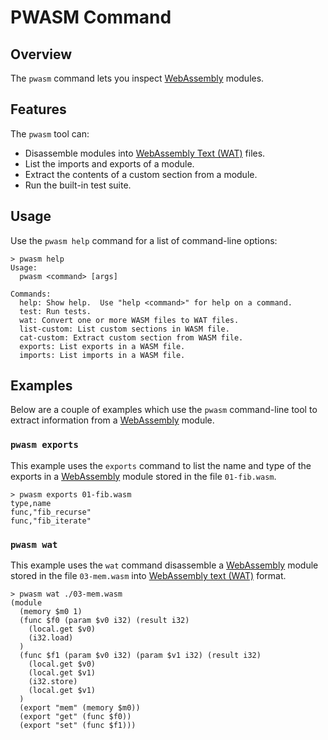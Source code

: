 # PWASM Command

## Overview

The `pwasm` command lets you inspect [WebAssembly][] modules.

## Features

The `pwasm` tool can:

* Disassemble modules into [WebAssembly Text (WAT)][wat] files.
* List the imports and exports of a module.
* Extract the contents of a custom section from a module.
* Run the built-in test suite.

## Usage

Use the `pwasm help` command for a list of command-line options:

```
> pwasm help
Usage:
  pwasm <command> [args]

Commands:
  help: Show help.  Use "help <command>" for help on a command.
  test: Run tests.
  wat: Convert one or more WASM files to WAT files.
  list-custom: List custom sections in WASM file.
  cat-custom: Extract custom section from WASM file.
  exports: List exports in a WASM file.
  imports: List imports in a WASM file.
```

## Examples

Below are a couple of examples which use the `pwasm` command-line tool
to extract information from a [WebAssembly][] module.

### `pwasm exports`

This example uses the `exports` command to list the name and type of the
exports in a [WebAssembly][] module stored in the file `01-fib.wasm`.

```
> pwasm exports 01-fib.wasm
type,name
func,"fib_recurse"
func,"fib_iterate"
```

### `pwasm wat`

This example uses the `wat` command disassemble a [WebAssembly][] module
stored in the file  `03-mem.wasm` into [WebAssembly text (WAT)][wat]
format.

```
> pwasm wat ./03-mem.wasm
(module
  (memory $m0 1)
  (func $f0 (param $v0 i32) (result i32)
    (local.get $v0)
    (i32.load)
  )
  (func $f1 (param $v0 i32) (param $v1 i32) (result i32)
    (local.get $v0)
    (local.get $v1)
    (i32.store)
    (local.get $v1)
  )
  (export "mem" (memory $m0))
  (export "get" (func $f0))
  (export "set" (func $f1)))
```

[pwasm]: https://pwasm.org/
  "PWASM"
[pwasm-git]: https://github.com/pablotron/pwasm
  "PWASM Git repository"
[webassembly]: https://en.wikipedia.org/wiki/WebAssembly
  "WebAssembly"
[c11]: https://en.wikipedia.org/wiki/C11_(C_standard_revision)
  "C11 standard"
[jit]: https://en.wikipedia.org/wiki/Just-in-time_compilation
  "Just-in-time compiler"
[aot]: https://en.wikipedia.org/wiki/Ahead-of-time_compilation
  "Ahead-of-time compiler"
[interpreter]: https://en.wikipedia.org/wiki/Interpreter_(computing)
  "Interpreter"
[stdlib]: https://en.wikipedia.org/wiki/C_standard_library
  "C standard library"
[wat]: https://webassembly.github.io/spec/core/text/index.html
  "WebAssembly text format"
[mkdocs]: https://mkdocs.org/
  "Project documentation with Markdown"
[me]: https://github.com/pablotron
  "My GitHub page"
